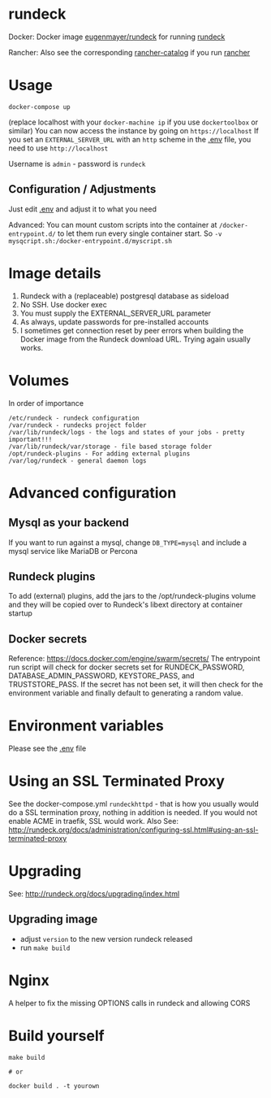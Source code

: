 rundeck
==============

Docker: Docker image [eugenmayer/rundeck](https://hub.docker.com/r/eugenmayer/rundeck/) for running [rundeck](http://rundeck.org)

Rancher: Also see the corresponding [rancher-catalog](https://github.com/EugenMayer/docker-rancher-extra-catalogs) if you run [rancher](https://rancher.com/)

# Usage

```
docker-compose up
```

(replace localhost with your `docker-machine ip` if you use `dockertoolbox` or similar)
You can now access the instance by going on `https://localhost`
If you set an `EXTERNAL_SERVER_URL` with an `http` scheme in the [.env](https://github.com/EugenMayer/rundeck/blob/master/.env) file, you need to use `http://localhost`

Username is `admin` - password is `rundeck`
## Configuration / Adjustments 

Just edit [.env](https://github.com/EugenMayer/rundeck/blob/master/.env) and adjust it to what you need

Advanced: You can mount custom scripts into the container at `/docker-entrypoint.d/` to let them 
run every single container start. So `-v mysqcript.sh:/docker-entrypoint.d/myscript.sh`

# Image details

1. Rundeck with a (replaceable) postgresql database as sideload
1. No SSH.  Use docker exec
1. You must supply the EXTERNAL_SERVER_URL parameter
1. As always, update passwords for pre-installed accounts
1. I sometimes get connection reset by peer errors when building the Docker image from the Rundeck download URL.  Trying again usually works.

# Volumes

In order of importance

```
/etc/rundeck - rundeck configuration
/var/rundeck - rundecks project folder
/var/lib/rundeck/logs - the logs and states of your jobs - pretty important!!!
/var/lib/rundeck/var/storage - file based storage folder
/opt/rundeck-plugins - For adding external plugins
/var/log/rundeck - general daemon logs
```

# Advanced configuration

## Mysql as your backend

If you want to run against a mysql, change `DB_TYPE=mysql` and include a mysql service like MariaDB or Percona

## Rundeck plugins
To add (external) plugins, add the jars to the /opt/rundeck-plugins volume and they will be copied over to Rundeck's libext directory at container startup

## Docker secrets
Reference: https://docs.docker.com/engine/swarm/secrets/
The entrypoint run script will check for docker secrets set for RUNDECK_PASSWORD, DATABASE_ADMIN_PASSWORD, KEYSTORE_PASS, and TRUSTSTORE_PASS.  If the secret has not been set, it will then check for the environment variable and finally default to generating a random value.

# Environment variables

Please see the [.env](https://github.com/EugenMayer/rundeck/blob/master/.env) file

# Using an SSL Terminated Proxy
See the docker-compose.yml `rundeckhttpd` - that is how you usually would do a SSL termination proxy, nothing in addition is needed.
If you would not enable ACME in traefik, SSL would work.
Also See: http://rundeck.org/docs/administration/configuring-ssl.html#using-an-ssl-terminated-proxy

# Upgrading
See: http://rundeck.org/docs/upgrading/index.html

## Upgrading image

- adjust `version` to the new version rundeck released
- run `make build`

# Nginx
A helper to fix the missing OPTIONS calls in rundeck and allowing CORS 


# Build yourself

```shell
make build

# or

docker build . -t yourown
```